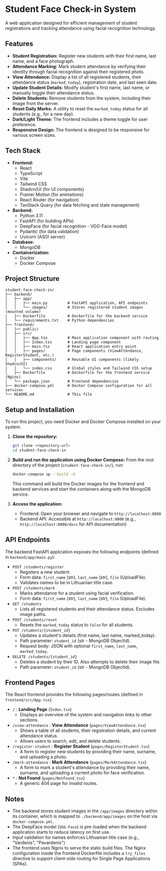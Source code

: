 # Student Face Check-in System

A web application designed for efficient management of student registrations and tracking attendance using facial recognition technology.

## Features

-   **Student Registration:** Register new students with their first name, last name, and a face photograph.
-   **Attendance Marking:** Mark student attendance by verifying their identity through facial recognition against their registered photo.
-   **View Attendance:** Display a list of all registered students, their attendance status (`marked_today`), registration date, and last seen date.
-   **Update Student Details:** Modify student's first name, last name, or manually toggle their attendance status.
-   **Delete Students:** Remove students from the system, including their image from the server.
-   **Reset Daily Marks:** A utility to reset the `marked_today` status for all students (e.g., for a new day).
-   **Dark/Light Theme:** The frontend includes a theme toggle for user preference.
-   **Responsive Design:** The frontend is designed to be responsive for various screen sizes.

## Tech Stack

-   **Frontend:**
    -   React
    -   TypeScript
    -   Vite
    -   Tailwind CSS
    -   Shadcn/UI (for UI components)
    -   Framer Motion (for animations)
    -   React Router (for navigation)
    -   TanStack Query (for data fetching and state management)
-   **Backend:**
    -   Python 3.11
    -   FastAPI (for building APIs)
    -   DeepFace (for facial recognition - VGG-Face model)
    -   Pydantic (for data validation)
    -   Uvicorn (ASGI server)
-   **Database:**
    -   MongoDB
-   **Containerization:**
    -   Docker
    -   Docker Compose

## Project Structure

```
student-face-check-in/
├── backend/
│   ├── app/
│   │   ├── main.py         # FastAPI application, API endpoints
│   │   └── images/         # Stores registered student images (mounted volume)
│   ├── Dockerfile          # Dockerfile for the backend service
│   └── requirements.txt    # Python dependencies
├── frontend/
│   ├── public/
│   ├── src/
│   │   ├── App.tsx         # Main application component with routing
│   │   ├── Index.tsx       # Landing page component
│   │   ├── main.tsx        # React application entry point
│   │   ├── pages/          # Page components (ViewAttendance, RegisterStudent, etc.)
│   │   ├── components/     # Reusable UI components (likely Shadcn/UI)
│   │   └── index.css       # Global styles and Tailwind CSS setup
│   ├── Dockerfile          # Dockerfile for the frontend service (Nginx)
│   └── package.json        # Frontend dependencies
├── docker-compose.yml      # Docker Compose configuration for all services
└── README.md               # This file
```

## Setup and Installation

To run this project, you need Docker and Docker Compose installed on your system.

1.  **Clone the repository:**
    ```bash
    git clone <repository-url>
    cd student-face-check-in
    ```

2.  **Build and run the application using Docker Compose:**
    From the root directory of the project (`student-face-check-in/`), run:
    ```bash
    docker-compose up --build -d
    ```
    This command will build the Docker images for the frontend and backend services and start the containers along with the MongoDB service.

3.  **Access the application:**
    -   Frontend: Open your browser and navigate to `http://localhost:8080`
    -   Backend API: Accessible at `http://localhost:8000` (e.g., `http://localhost:8000/docs` for API documentation)

## API Endpoints

The backend FastAPI application exposes the following endpoints (defined in `backend/app/main.py`):

-   `POST /students/register`
    -   Registers a new student.
    -   Form data: `first_name` (str), `last_name` (str), `file` (UploadFile).
    -   Validates names to be in Lithuanian title case.
-   `POST /students/mark`
    -   Marks attendance for a student using facial verification.
    -   Form data: `first_name` (str), `last_name` (str), `file` (UploadFile).
-   `GET /students`
    -   Lists all registered students and their attendance status. Excludes image paths.
-   `POST /students/reset`
    -   Resets the `marked_today` status to `false` for all students.
-   `PUT /students/{student_id}`
    -   Updates a student's details (first name, last name, marked_today).
    -   Path parameter: `student_id` (str - MongoDB ObjectId).
    -   Request body: JSON with optional `first_name`, `last_name`, `marked_today`.
-   `DELETE /students/{student_id}`
    -   Deletes a student by their ID. Also attempts to delete their image file.
    -   Path parameter: `student_id` (str - MongoDB ObjectId).

## Frontend Pages

The React frontend provides the following pages/routes (defined in `frontend/src/App.tsx`):

-   `/` : **Landing Page** (`Index.tsx`)
    -   Displays an overview of the system and navigation links to other sections.
-   `/view-attendance` : **View Attendance** (`pages/ViewAttendance.tsx`)
    -   Shows a table of all students, their registration details, and current attendance status.
    -   Allows users to search, edit, and delete students.
-   `/register-student` : **Register Student** (`pages/RegisterStudent.tsx`)
    -   A form to register new students by providing their name, surname, and uploading a photo.
-   `/mark-attendance` : **Mark Attendance** (`pages/MarkAttendance.tsx`)
    -   A form to mark a student's attendance by providing their name, surname, and uploading a current photo for face verification.
-   `*` : **Not Found** (`pages/NotFound.tsx`)
    -   A generic 404 page for invalid routes.

## Notes

-   The backend stores student images in the `/app/images` directory within its container, which is mapped to `./backend/app/images` on the host via `docker-compose.yml`.
-   The DeepFace model (`VGG-Face`) is pre-loaded when the backend application starts to reduce latency on first use.
-   Input validation for names enforces Lithuanian title case (e.g., "Vardenis", "Pavardenis").
-   The frontend uses Nginx to serve the static build files. The Nginx configuration inside the frontend Dockerfile includes a `try_files` directive to support client-side routing for Single Page Applications (SPAs). 